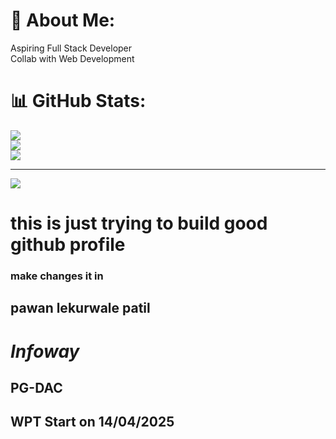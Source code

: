 # 💫 About Me:
Aspiring Full Stack Developer <br>Collab with Web Development

# 📊 GitHub Stats:
![](https://github-readme-stats.vercel.app/api?username=plpatil1&theme=merko&hide_border=true&include_all_commits=true&count_private=true)<br/>
![](https://nirzak-streak-stats.vercel.app/?user=plpatil1&theme=merko&hide_border=true)<br/>
![](https://github-readme-stats.vercel.app/api/top-langs/?username=plpatil1&theme=merko&hide_border=true&include_all_commits=true&count_private=true&layout=compact)

---
[![](https://visitcount.itsvg.in/api?id=plpatil1&icon=0&color=0)](https://visitcount.itsvg.in)

<!-- Proudly created with GPRM ( https://gprm.itsvg.in ) -->
# this is just trying to build good github profile
### make changes it in 
## pawan lekurwale patil
# _Infoway_

## PG-DAC
## WPT Start on 14/04/2025
